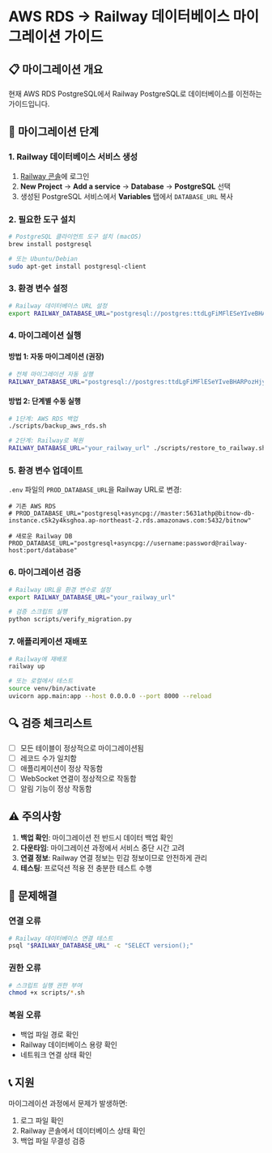 # AWS RDS → Railway 데이터베이스 마이그레이션 가이드

## 📋 마이그레이션 개요

현재 AWS RDS PostgreSQL에서 Railway PostgreSQL로 데이터베이스를 이전하는 가이드입니다.

## 🚀 마이그레이션 단계

### 1. Railway 데이터베이스 서비스 생성

1. [Railway 콘솔](https://railway.app)에 로그인
2. **New Project** → **Add a service** → **Database** → **PostgreSQL** 선택
3. 생성된 PostgreSQL 서비스에서 **Variables** 탭에서 `DATABASE_URL` 복사

### 2. 필요한 도구 설치

```bash
# PostgreSQL 클라이언트 도구 설치 (macOS)
brew install postgresql

# 또는 Ubuntu/Debian
sudo apt-get install postgresql-client
```

### 3. 환경 변수 설정

```bash
# Railway 데이터베이스 URL 설정
export RAILWAY_DATABASE_URL="postgresql://postgres:ttdLgFiMFlESeYIveBHARPozHjyORoBA@postgres.railway.internal:5432/railway"
```

### 4. 마이그레이션 실행

#### 방법 1: 자동 마이그레이션 (권장)

```bash
# 전체 마이그레이션 자동 실행
RAILWAY_DATABASE_URL="postgresql://postgres:ttdLgFiMFlESeYIveBHARPozHjyORoBA@postgres.railway.internal:5432/railway" ./scripts/migrate_to_railway.sh
```

#### 방법 2: 단계별 수동 실행

```bash
# 1단계: AWS RDS 백업
./scripts/backup_aws_rds.sh

# 2단계: Railway로 복원
RAILWAY_DATABASE_URL="your_railway_url" ./scripts/restore_to_railway.sh backups/bitnow_backup_YYYYMMDD_HHMMSS.sql
```

### 5. 환경 변수 업데이트

`.env` 파일의 `PROD_DATABASE_URL`을 Railway URL로 변경:

```env
# 기존 AWS RDS
# PROD_DATABASE_URL="postgresql+asyncpg://master:5631athp@bitnow-db-instance.c5k2y4ksghoa.ap-northeast-2.rds.amazonaws.com:5432/bitnow"

# 새로운 Railway DB
PROD_DATABASE_URL="postgresql+asyncpg://username:password@railway-host:port/database"
```

### 6. 마이그레이션 검증

```bash
# Railway URL을 환경 변수로 설정
export RAILWAY_DATABASE_URL="your_railway_url"

# 검증 스크립트 실행
python scripts/verify_migration.py
```

### 7. 애플리케이션 재배포

```bash
# Railway에 재배포
railway up

# 또는 로컬에서 테스트
source venv/bin/activate
uvicorn app.main:app --host 0.0.0.0 --port 8000 --reload
```

## 🔍 검증 체크리스트

- [ ] 모든 테이블이 정상적으로 마이그레이션됨
- [ ] 레코드 수가 일치함
- [ ] 애플리케이션이 정상 작동함
- [ ] WebSocket 연결이 정상적으로 작동함
- [ ] 알림 기능이 정상 작동함

## ⚠️ 주의사항

1. **백업 확인**: 마이그레이션 전 반드시 데이터 백업 확인
2. **다운타임**: 마이그레이션 과정에서 서비스 중단 시간 고려
3. **연결 정보**: Railway 연결 정보는 민감 정보이므로 안전하게 관리
4. **테스팅**: 프로덕션 적용 전 충분한 테스트 수행

## 🔧 문제해결

### 연결 오류
```bash
# Railway 데이터베이스 연결 테스트
psql "$RAILWAY_DATABASE_URL" -c "SELECT version();"
```

### 권한 오류
```bash
# 스크립트 실행 권한 부여
chmod +x scripts/*.sh
```

### 복원 오류
- 백업 파일 경로 확인
- Railway 데이터베이스 용량 확인
- 네트워크 연결 상태 확인

## 📞 지원

마이그레이션 과정에서 문제가 발생하면:
1. 로그 파일 확인
2. Railway 콘솔에서 데이터베이스 상태 확인
3. 백업 파일 무결성 검증